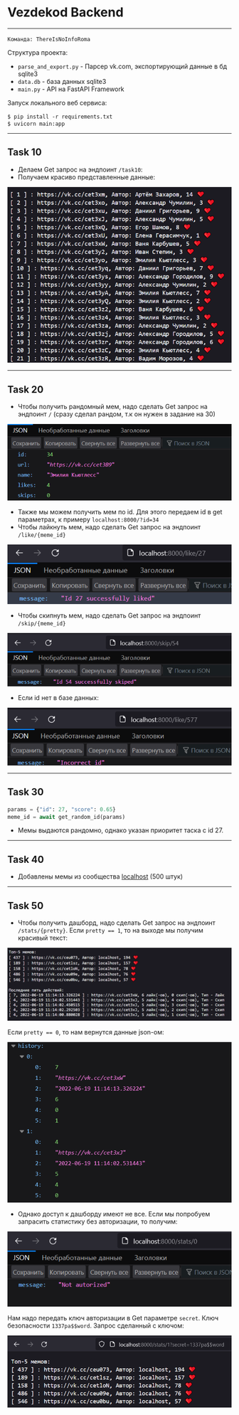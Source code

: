 # Vezdekod Backend

---

`Команда: ThereIsNoInfoRoma`

Структура проекта:

- `parse_and_export.py` - Парсер vk.com, экспортирующий данные в бд sqlite3
- `data.db` - база данных sqlite3
- `main.py` - API на FastAPI Framework

Запуск локального веб сервиса:

```shell
$ pip install -r requirements.txt
$ uvicorn main:app
```

---

## Task 10

- Делаем Get запрос на эндпоинт `/task10`:
- Получаем красиво представленные данные:

![pic0](imgs/task10.png)

---

## Task 20

- Чтобы получить рандомный мем, надо сделать Get запрос
на эндпоинт `/` (сразу сделал рандом, т.к он нужен в задание на 30)

![pic1](imgs/random_meme.png)

- Также мы можем получить мем по id. Для этого передаем id в get параметрах, к примеру `localhost:8000/?id=34`
- Чтобы лайкнуть мем, надо сделать Get запрос на эндпоинт `/like/{meme_id}`

![pic2](imgs/like.png)

- Чтобы скипнуть мем, надо сделать Get запрос на эндпоинт `/skip/{meme_id}`

![pic3](imgs/skip.png)

- Если id нет в базе данных:

![pic4](imgs/incorrect%20id.png)

---

## Task 30

```py
params = {"id": 27, "score": 0.65}
meme_id = await get_random_id(params)
```

- Мемы выдаются рандомно, однако указан приоритет таска c id 27.

---

## Task 40

- Добавлены мемы из сообщества [localhost](https://vk.com/it_joke) (500 штук)

---

## Task 50

- Чтобы получить дашборд, надо сделать Get запрос на эндпоинт `/stats/{pretty}`. Если `pretty == 1`, то на выходе мы получим красивый текст:

![pic5](imgs/pretty_stats.png)

Если `pretty == 0`, то нам вернутся данные json-ом:

![pic6](imgs/stats.png)

- Однако доступ к дашборду имеют не все. Если мы попробуем запрасить статистику без авторизации, то получим:

![pic7](imgs/banned.png)

Нам надо передать ключ авторизации в Get параметре `secret`. Ключ безопасности `1337pa$$word`. Запрос сделанный с ключом:

![pic8](imgs/ok.png)
